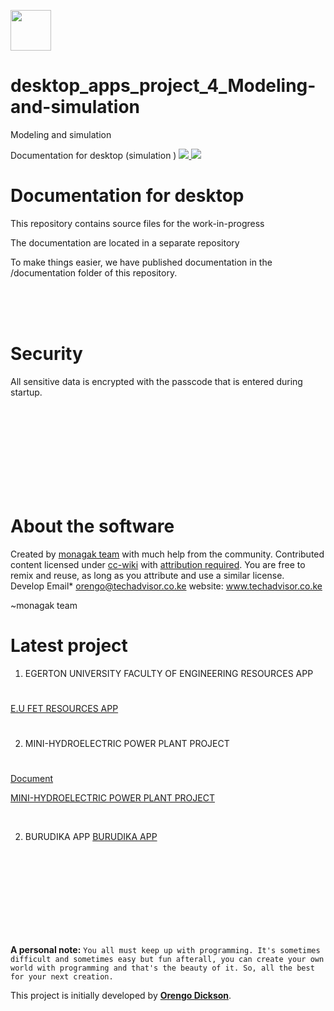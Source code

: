 <img src="https://yt3.ggpht.com/a/AGF-l79xxreM4k5oq1461DmD_7zVybAxjqJXIitf8A=s900-mo-c-c0xffffffff-rj-k-no" width="65"></a>

# desktop_apps_project_4_Modeling-and-simulation
Modeling and simulation


Documentation for desktop (simulation )
[![](#) ](#)
[![](#) ](#)










# Documentation for desktop
This repository contains source files for the work-in-progress 

The documentation are located in a separate repository  


To make things easier, we have published documentation in the /documentation folder of this repository.

</br ></br ></br >

# Security

All sensitive data is encrypted with the passcode that is entered during startup. 


</br ></br ></br ></br ></br ></br ></br ></br >













# About the software
Created by [monagak team](http://MONAGAK.co.ke) with much help from the community. Contributed content licensed under [cc-wiki](https://creativecommons.org/licenses/by-sa/3.0/) with [attribution required](http://blog.stackoverflow.com/2009/06/attribution-required/). You are free to remix and reuse, as long as you attribute and use a similar license.
</br >
Develop Email*  orengo@techadvisor.co.ke
website: www.techadvisor.co.ke


~monagak team

# Latest project
1. EGERTON UNIVERSITY FACULTY OF ENGINEERING RESOURCES APP 
# 
[E.U FET RESOURCES APP](https://github.com/dicksonorengo/E.U-FET-Resources/)
</br >
# 
2. MINI-HYDROELECTRIC POWER PLANT PROJECT
# 


[Document](https://github.com/dicksonorengo/E.U-FET-Resources/blob/master/projects/M-HEP%20Project%20HandBook.pdf)





[MINI-HYDROELECTRIC POWER PLANT PROJECT](https://m-hep.monagak.co.ke)

</br >


2. BURUDIKA APP
[BURUDIKA APP](https://play.google.com/store/apps/details?id=com.sunwa.burudika)






</br ></br ></br ></br ></br ></br ></br ></br >


**A personal note:** `You all must keep up with programming. It's sometimes difficult and sometimes easy but fun afterall, you can create your own world with programming and that's the beauty of it. So, all the best for your next creation.`

This project is initially developed by **[Orengo Dickson](hhttps://github.com/dicksonorengo)**.

